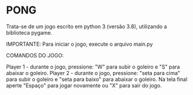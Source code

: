 # PONG

Trata-se de um jogo escrito em python 3 (versão 3.8), utilizando a biblioteca pygame.

IMPORTANTE: Para iniciar o jogo, execute o arquivo main.py

COMANDOS DO JOGO:

Player 1 - durante o jogo, pressione: "W" para subir o goleiro e "S" para abaixar o goleiro.
Player 2 - durante o jogo, pressione:  "seta para cima" para subir o goleiro e "seta para baixo" para abaixar o goleiro.
Na tela final aperte "Espaço" para jogar novamente ou "X" para sair do jogo.
